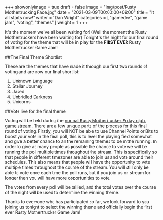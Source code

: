 +++
showonlyimage = true
draft = false
image = "img/post/Rusty Mothertrucking Face.jpg"
date = "2021-03-09T00:00:00+09:00"
title = "It all starts now!"
writer = "Dan Wright"
categories = [ "gamedev", "game jam", "voting", "themes" ]
weight = 1
+++

It's the moment we've all been waiting for! (Well the moment the Rusty Mothertruckers have been waiting for) Tonight's the night for our final round of voting for the theme that will be in play for the __FIRST EVER__ Rusty Mothertrucker Game Jam!

##The Final Theme Shortlist

These are the themes that have made it through our first two rounds of voting and are now our final shortlist:

1. Unknown Language
2. Stellar Journey
3. Jased
4. Unbridled Darkness
5. Unicorns

##Vote live for the final theme

Voting will be held during the [normal Rusty Mothertrucker Friday night game stream](https://www.twitch.tv/grahamweldon). There are a few unique parts of the process for this final round of voting. Firstly, you will NOT be able to use Channel Points or Bits to boost your vote in the final poll, this is to level the playing field somewhat and give a better chance to all the remaining themes to be in the running. In order to give as many people as possible the chance to vote we will be running the poll multiple times throughout the stream. This is specifically so that people in different timezones are able to join us and vote around their schedules. This also means that people will have the opportunity to vote multiple times throughout the course of the stream. You will still only be able to vote once each time the poll runs, but if you join us on stream for longer then you will have more opportunities to vote.

The votes from every poll will be tallied, and the total votes over the course of the night will be used to determine the winning theme.

Thanks to everyone who has participated so far, we look forward to you joining us tonight to select the winning theme and officially begin the first ever Rusty Mothertrucker Game Jam!
